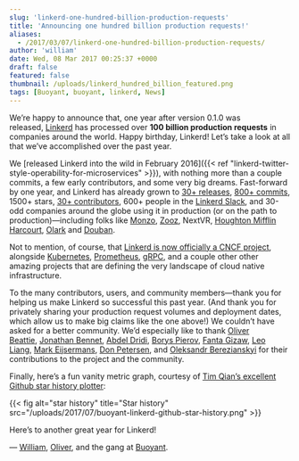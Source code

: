 ```yaml
---
slug: 'linkerd-one-hundred-billion-production-requests'
title: 'Announcing one hundred billion production requests!'
aliases:
  - /2017/03/07/linkerd-one-hundred-billion-production-requests/
author: 'william'
date: Wed, 08 Mar 2017 00:25:37 +0000
draft: false
featured: false
thumbnail: /uploads/linkerd_hundred_billion_featured.png
tags: [Buoyant, buoyant, linkerd, News]
---
```


We’re happy to announce that, one year after version 0.1.0 was released, [Linkerd](https://linkerd.io/) has processed over **100 billion production requests** in companies around the world. Happy birthday, Linkerd! Let’s take a look at all that we’ve accomplished over the past year.

We [released Linkerd into the wild in February 2016]({{< ref
"linkerd-twitter-style-operability-for-microservices" >}}), with nothing more than a couple commits, a few early contributors, and some very big dreams. Fast-forward by one year, and Linkerd has already grown to [30+ releases](https://github.com/linkerd/linkerd/releases), [800+ commits](https://github.com/linkerd/linkerd/commits/master), 1500+ stars, [30+ contributors](https://github.com/linkerd/linkerd/graphs/contributors), 600+ people in the [Linkerd Slack](https://slack.linkerd.io/), and 30-odd companies around the globe using it in production (or on the path to production)—including folks like [Monzo](https://monzo.com/), [Zooz](https://zooz.com/), NextVR, [Houghton Mifflin Harcourt](https://hmhco.com/), [Olark](https://olark.com/) and [Douban](https://douban.com/).

Not to mention, of course, that [Linkerd is now officially a CNCF project](https://www.cncf.io/blog/2017/01/23/linkerd-project-joins-cloud-native-computing-foundation), alongside [Kubernetes](https://kubernetes.io/), [Prometheus](https://prometheus.io/), [gRPC](http://www.grpc.io/), and a couple other other amazing projects that are defining the very landscape of cloud native infrastructure.

To the many contributors, users, and community members—thank you for helping us make Linkerd so successful this past year. (And thank you for privately sharing your production request volumes and deployment dates, which allow us to make big claims like the one above!) We couldn’t have asked for a better community. We’d especially like to thank [Oliver Beattie](https://github.com/obeattie), [Jonathan Bennet](https://github.com/JonathanBennett), [Abdel Dridi](https://github.com/halve), [Borys Pierov](https://github.com/Ashald), [Fanta Gizaw](https://github.com/fantayeneh), [Leo Liang](https://github.com/leozc), [Mark Eijsermans](https://github.com/markeijsermans), [Don Petersen](https://github.com/dpetersen), and [Oleksandr Berezianskyi](https://github.com/OleksandrBerezianskyi) for their contributions to the project and the community.

Finally, here’s a fun vanity metric graph, courtesy of [Tim Qian’s excellent Github star history plotter](https://github.com/timqian/star-history):

{{< fig
  alt="star history"
  title="Star history"
  src="/uploads/2017/07/buoyant-linkerd-github-star-history.png" >}}

Here’s to another great year for Linkerd!

— [William](https://twitter.com/wm), [Oliver](https://twitter.com/olix0r), and the gang at [Buoyant](https://buoyant.io/).
